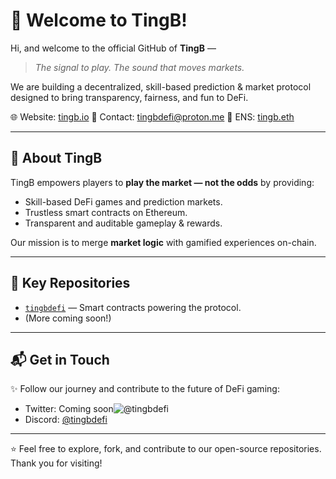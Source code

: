 # 👋 Welcome to TingB!

Hi, and welcome to the official GitHub of **TingB** —
> *The signal to play. The sound that moves markets.*

We are building a decentralized, skill-based prediction & market protocol designed to bring transparency, fairness, and fun to DeFi.

🌐 Website: [tingb.io](https://tingb.io)
📧 Contact: [tingbdefi@proton.me](mailto:tingbdefi@proton.me)
📄 ENS: [tingb.eth](https://app.ens.domains/name/tingb.eth)

---

## 🔷 About TingB
TingB empowers players to **play the market — not the odds** by providing:
- Skill-based DeFi games and prediction markets.
- Trustless smart contracts on Ethereum.
- Transparent and auditable gameplay & rewards.

Our mission is to merge **market logic** with gamified experiences on-chain.

---

## 📁 Key Repositories
- [`tingbdefi`](https://github.com/tingbdefi/tingbdefi) — Smart contracts powering the protocol.
- (More coming soon!)

---

## 📬 Get in Touch
✨ Follow our journey and contribute to the future of DeFi gaming:
- Twitter: Coming soon![@tingbdefi](https://twitter.com/tingbdefi)
- Discord: [@tingbdefi](https://discord.gg/9P4vgrtC)


---

⭐️ Feel free to explore, fork, and contribute to our open-source repositories.
Thank you for visiting!
